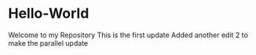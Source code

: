 # Hello-World
Welcome to my Repository
This is the first update
Added another edit 2 to make the parallel update
